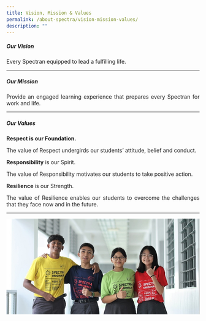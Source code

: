```yaml
---
title: Vision, Mission & Values
permalink: /about-spectra/vision-mission-values/
description: ""
---
```

##### **Our Vision**

<p align="justify">Every Spectran equipped to lead a fulfilling life.&nbsp;</p>

***

##### **Our Mission**

<p align="justify">Provide an engaged learning experience that prepares every Spectran for work and life.</p>

***

##### **Our Values**

**Respect is our Foundation.**
<p align="justify">The value of Respect undergirds our students’ attitude, belief and conduct.</p>

**Responsibility**&nbsp;is our Spirit.
<p align="justify">The value of Responsibility motivates our students to take positive action.</p>

**Resilience**&nbsp;is our Strength.

<p align="justify">The value of Resilience enables our students to overcome the challenges that they face now and in the future.</p>

***

<img style="width:800px" src="/images/vmv%202023.JPG">